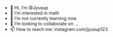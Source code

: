- 👋 Hi, I’m @Jyusup
- 👀 I’m interested in math
- 🌱 I’m not currently learning now
- 💞️ I’m looking to collaborate on ...
- 📫 How to reach me: instagram.com/jyusup123

<!---
Jyusup/Jyusup is a ✨ special ✨ repository because its `README.md` (this file) appears on your GitHub profile.
You can click the Preview link to take a look at your changes.
--->
